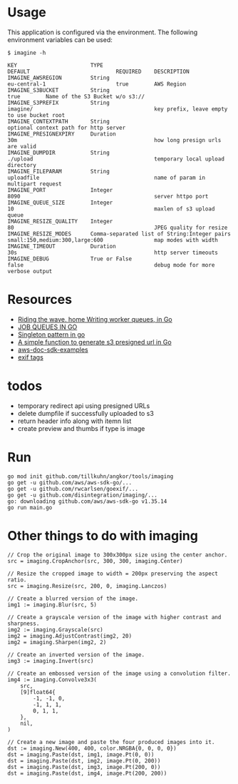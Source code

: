 # Usage

This application is configured via the environment. The following environment
variables can be used:

```
$ imagine -h

KEY                       TYPE                                            DEFAULT                           REQUIRED    DESCRIPTION
IMAGINE_AWSREGION         String                                          eu-central-1                      true        AWS Region
IMAGINE_S3BUCKET          String                                                                            true        Name of the S3 Bucket w/o s3://
IMAGINE_S3PREFIX          String                                          imagine/                                      key prefix, leave empty to use bucket root
IMAGINE_CONTEXTPATH       String                                                                                        optional context path for http server
IMAGINE_PRESIGNEXPIRY     Duration                                        30m                                           how long presign urls are valid
IMAGINE_DUMPDIR           String                                          ./upload                                      temporary local upload directory
IMAGINE_FILEPARAM         String                                          uploadfile                                    name of param in multipart request
IMAGINE_PORT              Integer                                         8090                                          server httpo port
IMAGINE_QUEUE_SIZE        Integer                                         10                                            maxlen of s3 upload queue
IMAGINE_RESIZE_QUALITY    Integer                                         80                                            JPEG quality for resize
IMAGINE_RESIZE_MODES      Comma-separated list of String:Integer pairs    small:150,medium:300,large:600                map modes with width
IMAGINE_TIMEOUT           Duration                                        30s                                           http server timeouts
IMAGINE_DEBUG             True or False                                   false                                         debug mode for more verbose output
```

# Resources

* [Riding the wave. home Writing worker queues, in Go](https://nesv.github.io/golang/2014/02/25/worker-queues-in-go.html)
* [JOB QUEUES IN GO](https://www.opsdash.com/blog/job-queues-in-go.html)
* [Singleton pattern in go](http://marcio.io/2015/07/singleton-pattern-in-go/)
* [A simple function to generate s3 presigned url in Go](https://gist.github.com/wingkwong/a7a33fee0b640997991753d9f06ff120)
* [aws-doc-sdk-examples](https://github.com/awsdocs/aws-doc-sdk-examples/tree/master/go/example_code/s3)
* [exif tags](https://de.wikipedia.org/wiki/Exchangeable_Image_File_Format)
# todos

* temporary redirect api using presigned URLs
* delete dumpfile if successfully uploaded to s3
* return header info along with itemn list
* create preview and thumbs if type is image

# Run
```
go mod init github.com/tillkuhn/angkor/tools/imaging
go get -u github.com/aws/aws-sdk-go/...
go get -u github.com/rwcarlsen/goexif/...
go get -u github.com/disintegration/imaging/... 
go: downloading github.com/aws/aws-sdk-go v1.35.14
go run main.go
```

# Other things to do with imaging
```
// Crop the original image to 300x300px size using the center anchor.
src = imaging.CropAnchor(src, 300, 300, imaging.Center)

// Resize the cropped image to width = 200px preserving the aspect ratio.
src = imaging.Resize(src, 200, 0, imaging.Lanczos)

// Create a blurred version of the image.
img1 := imaging.Blur(src, 5)

// Create a grayscale version of the image with higher contrast and sharpness.
img2 := imaging.Grayscale(src)
img2 = imaging.AdjustContrast(img2, 20)
img2 = imaging.Sharpen(img2, 2)

// Create an inverted version of the image.
img3 := imaging.Invert(src)

// Create an embossed version of the image using a convolution filter.
img4 := imaging.Convolve3x3(
    src,
    [9]float64{
        -1, -1, 0,
        -1, 1, 1,
        0, 1, 1,
    },
    nil,
)

// Create a new image and paste the four produced images into it.
dst := imaging.New(400, 400, color.NRGBA{0, 0, 0, 0})
dst = imaging.Paste(dst, img1, image.Pt(0, 0))
dst = imaging.Paste(dst, img2, image.Pt(0, 200))
dst = imaging.Paste(dst, img3, image.Pt(200, 0))
dst = imaging.Paste(dst, img4, image.Pt(200, 200))
	
```


